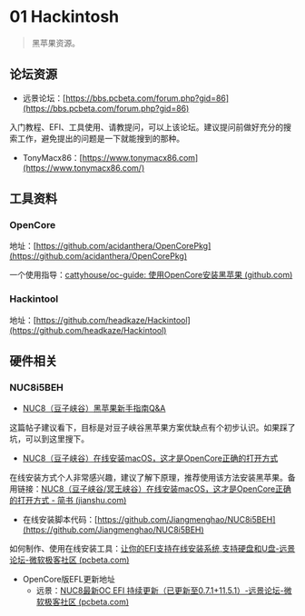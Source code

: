 # 01 Hackintosh

> 黑苹果资源。

## 论坛资源

* 远景论坛：[https://bbs.pcbeta.com/forum.php?gid=86](https://bbs.pcbeta.com/forum.php?gid=86)

入门教程、EFI、工具使用、请教提问，可以上该论坛。建议提问前做好充分的搜索工作，避免提出的问题是一下就能搜到的那种。

* TonyMacx86：[https://www.tonymacx86.com](https://www.tonymacx86.com/)

## 工具资料

### OpenCore

地址：[https://github.com/acidanthera/OpenCorePkg](https://github.com/acidanthera/OpenCorePkg)

一个使用指导：[cattyhouse/oc-guide: 使用OpenCore安装黑苹果 (github.com)](https://github.com/cattyhouse/oc-guide)

### Hackintool

地址：[https://github.com/headkaze/Hackintool](https://github.com/headkaze/Hackintool)

## 硬件相关

### NUC8i5BEH

* [NUC8（豆子峡谷）黑苹果新手指南Q&A](https://zhuanlan.zhihu.com/p/165596210)

这篇帖子建议看下，目标是对豆子峡谷黑苹果方案优缺点有个初步认识。如果踩了坑，可以到这里搜下。

* [NUC8（豆子峡谷）在线安装macOS，这才是OpenCore正确的打开方式](https://zhuanlan.zhihu.com/p/165608087)

在线安装方式个人非常感兴趣，建议了解下原理，推荐使用该方法安装黑苹果。备用链接：[NUC8（豆子峡谷/冥王峡谷）在线安装macOS，这才是OpenCore正确的打开方式 - 简书 (jianshu.com)](https://www.jianshu.com/p/78510cfa4a64)

* 在线安装脚本代码：[https://github.com/Jiangmenghao/NUC8i5BEH](https://github.com/Jiangmenghao/NUC8i5BEH)

如何制作、使用在线安装工具：[让你的EFI支持在线安装系统,支持硬盘和U盘-远景论坛-微软极客社区 (pcbeta.com)](https://bbs.pcbeta.com/viewthread-1876735-1-1.html)

* OpenCore版EFL更新地址
  * 远景：[NUC8最新OC EFI 持续更新（已更新至0.7.1+11.5.1）-远景论坛-微软极客社区 (pcbeta.com)](https://bbs.pcbeta.com/viewthread-1884719-1-1.html)



